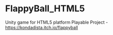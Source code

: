 # FlappyBall_HTML5
Unity game for HTML5 platform
Playable Project - https://kondadista.itch.io/flappyball

